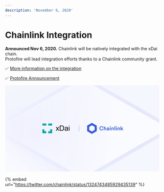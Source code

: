```yaml
---
description: 'November 6, 2020'
---
```


# Chainlink Integration

**Announced Nov 6, 2020.** Chainlink will be natively integrated with the xDai chain.  
Protofire will lead integration efforts thanks to a Chainlink community grant.

✅ [More information on the integration](../../project-spotlights/chainlink.md)

✅ [Protofire Announcement](https://blog.chain.link/protofire-receives-a-chainlink-community-grant-for-an-integration-with-xdai/)

![](../../../.gitbook/assets/image%20%287%29.png)

{% embed url="https://twitter.com/chainlink/status/1324743485929435139" %}





